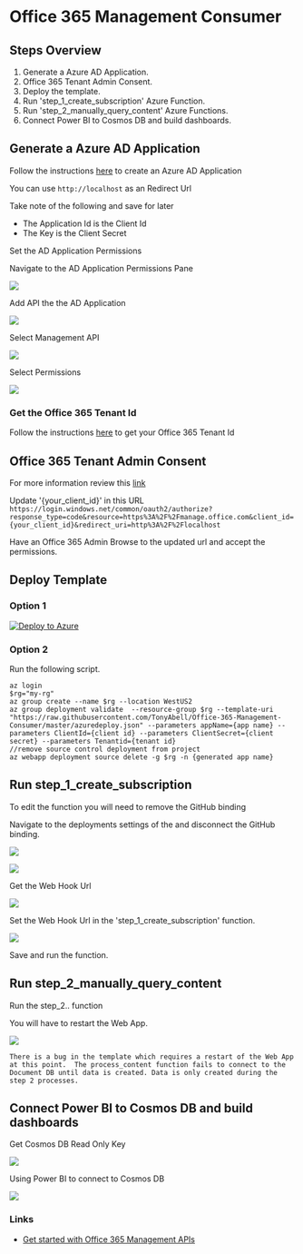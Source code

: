 # Office 365 Management Consumer

## Steps Overview

1. Generate a Azure AD Application.
1. Office 365 Tenant Admin Consent.
1. Deploy the template.
1. Run 'step_1_create_subscription' Azure Function.
1. Run 'step_2_manually_query_content' Azure Functions.
1. Connect Power BI to Cosmos DB and build dashboards.

## Generate a Azure AD Application

Follow the instructions [here](https://docs.microsoft.com/en-us/azure/azure-resource-manager/resource-group-create-service-principal-portal#create-an-azure-active-directory-application) to create an Azure AD Application

You can use `http://localhost` as an Redirect Url

Take note of the following and save for later

- The Application Id is the Client Id
- The Key is the Client Secret

Set the AD Application Permissions

Navigate to the AD Application Permissions Pane

![](/readme-imgs/ad_permissions.png)

Add API the the AD Application

![](/readme-imgs/ad_permissions_add_api.png)

Select Management API

![](/readme-imgs/ad_permissions_select_managment_api.png)

Select Permissions 

![](/readme-imgs/ad_permissions_select_permissions.png)

### Get the Office 365 Tenant Id

Follow the instructions [here](https://support.office.com/en-us/article/Find-your-Office-365-tenant-ID-6891b561-a52d-4ade-9f39-b492285e2c9b) to get your Office 365 Tenant Id

## Office 365 Tenant Admin Consent

For more information review this [link](https://msdn.microsoft.com/office-365/get-started-with-office-365-management-apis#office-365-tenant-admin-consent)

Update '{your_client_id}' in this URL
`
https://login.windows.net/common/oauth2/authorize?response_type=code&resource=https%3A%2F%2Fmanage.office.com&client_id={your_client_id}&redirect_uri=http%3A%2F%2Flocalhost
`

Have an Office 365 Admin Browse to the updated url and accept the permissions.

## Deploy Template

### Option 1

[![Deploy to Azure](http://azuredeploy.net/deploybutton.svg)](https://portal.azure.com/#create/Microsoft.Template/uri/https%3A%2F%2Fraw.githubusercontent.com%2FTonyAbell%2FOffice-365-Management-Consumer%2Fmaster%2Fazuredeploy.json)

### Option 2

Run the following script.
```
az login
$rg="my-rg"
az group create --name $rg --location WestUS2
az group deployment validate  --resource-group $rg --template-uri 
"https://raw.githubusercontent.com/TonyAbell/Office-365-Management-Consumer/master/azuredeploy.json" --parameters appName={app name} --parameters ClientId={client id} --parameters ClientSecret={client secret} --parameters Tenantid={tenant id}
//remove source control deployment from project
az webapp deployment source delete -g $rg -n {generated app name}
```

## Run step_1_create_subscription

To edit the function you will need to remove the GitHub binding

Navigate to the deployments settings of the and disconnect the GitHub binding.

![](/readme-imgs/deploy_setting.png)

![](/readme-imgs/deploy_setting_disconnet.png)

Get the Web Hook Url

![](/readme-imgs/webhoot_url.png)

Set the Web Hook Url in the 'step_1_create_subscription' function.

![](/readme-imgs/set_webhook_url.png)

Save and run the function.

## Run step_2_manually_query_content

Run the step_2.. function

You will have to restart the Web App.

![](/readme-imgs/restart_web_app.png)

`
There is a bug in the template which requires a restart of the Web App at this point.  The process_content function fails to connect to the Document DB until data is created. Data is only created during the step 2 processes.
`

## Connect Power BI to Cosmos DB and build dashboards

Get Cosmos DB Read Only Key

![](/readme-imgs/get_db_keys.png)

Using Power BI to connect to Cosmos DB

![](/readme-imgs/pbi_cosmos_db.png)


### Links

- [Get started with Office 365 Management APIs](https://msdn.microsoft.com/office-365/get-started-with-office-365-management-apis)